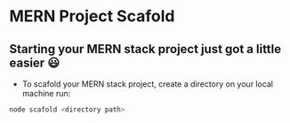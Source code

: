 # MERN Project Scafold

## Starting your MERN stack project just got a little easier :smiley:

- To scafold your MERN stack project, create a directory on your local machine run:

```js
node scafold <directory path>
```
